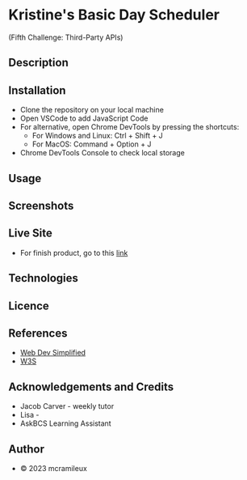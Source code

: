 # Kristine's Basic Day Scheduler
(Fifth Challenge: Third-Party APIs)

## Description

## Installation

- Clone the repository on your local machine
- Open VSCode to add JavaScript Code
- For alternative, open Chrome DevTools by pressing the shortcuts:
    - For Windows and Linux: Ctrl + Shift + J
    - For MacOS: Command + Option + J
- Chrome DevTools Console to check local storage


## Usage

## Screenshots

## Live Site 
- For finish product, go to this [link](https://mcramileux.github.io/ADD-THE-NAME-HERE)
  
## Technologies

## Licence

## References
- [Web Dev Simplified](https://www.youtube.com/@WebDevSimplified)
- [W3S](https://www.w3schools.com/)

## Acknowledgements and Credits
- Jacob Carver - weekly tutor
- Lisa -
- AskBCS Learning Assistant

## Author
- © 2023 mcramileux
